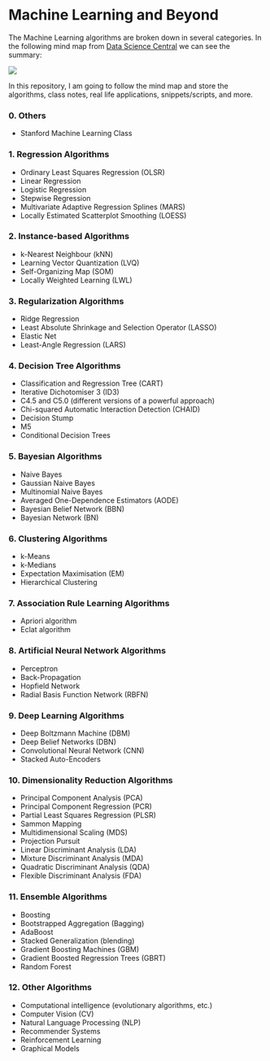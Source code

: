 # Machine Learning and Beyond

The Machine Learning algorithms are broken down in several categories. In the following mind map from [Data Science Central](http://www.datasciencecentral.com/profiles/blogs/a-tour-of-machine-learning-algorithms-1) we can see the summary:

![](http://api.ning.com/files/0qR8BrPZ-VZNxGOCc9HIXhtVdu4FIxXA3BKWwtrYkXQ0nvVO1yOJKU76E4LcCd3ln-bdReqYkhipURC00JjlWMTMOr340TB9/ML87i.png)

In this repository, I am going to follow the mind map and store the algorithms, class notes, real life applications, snippets/scripts, and more.

### 0. Others
  - Stanford Machine Learning Class

### 1. Regression Algorithms
  - Ordinary Least Squares Regression (OLSR)
  - Linear Regression
  - Logistic Regression
  - Stepwise Regression
  - Multivariate Adaptive Regression Splines (MARS)
  - Locally Estimated Scatterplot Smoothing (LOESS)

### 2. Instance-based Algorithms
  - k-Nearest Neighbour (kNN)
  - Learning Vector Quantization (LVQ)
  - Self-Organizing Map (SOM)
  - Locally Weighted Learning (LWL)

### 3. Regularization Algorithms
  - Ridge Regression
  - Least Absolute Shrinkage and Selection Operator (LASSO)
  - Elastic Net
  - Least-Angle Regression (LARS)

### 4. Decision Tree Algorithms
  - Classification and Regression Tree (CART)
  - Iterative Dichotomiser 3 (ID3)
  - C4.5 and C5.0 (different versions of a powerful approach)
  - Chi-squared Automatic Interaction Detection (CHAID)
  - Decision Stump
  - M5
  - Conditional Decision Trees

### 5. Bayesian Algorithms
  - Naive Bayes
  - Gaussian Naive Bayes
  - Multinomial Naive Bayes
  - Averaged One-Dependence Estimators (AODE)
  - Bayesian Belief Network (BBN)
  - Bayesian Network (BN)

### 6. Clustering Algorithms
  - k-Means
  - k-Medians
  - Expectation Maximisation (EM)
  - Hierarchical Clustering

### 7. Association Rule Learning Algorithms
  - Apriori algorithm
  - Eclat algorithm

### 8. Artificial Neural Network Algorithms
  - Perceptron
  - Back-Propagation
  - Hopfield Network
  - Radial Basis Function Network (RBFN)

### 9. Deep Learning Algorithms
  - Deep Boltzmann Machine (DBM)
  - Deep Belief Networks (DBN)
  - Convolutional Neural Network (CNN)
  - Stacked Auto-Encoders

### 10. Dimensionality Reduction Algorithms
  - Principal Component Analysis (PCA)
  - Principal Component Regression (PCR)
  - Partial Least Squares Regression (PLSR)
  - Sammon Mapping
  - Multidimensional Scaling (MDS)
  - Projection Pursuit
  - Linear Discriminant Analysis (LDA)
  - Mixture Discriminant Analysis (MDA)
  - Quadratic Discriminant Analysis (QDA)
  - Flexible Discriminant Analysis (FDA)

### 11. Ensemble Algorithms
  - Boosting
  - Bootstrapped Aggregation (Bagging)
  - AdaBoost
  - Stacked Generalization (blending)
  - Gradient Boosting Machines (GBM)
  - Gradient Boosted Regression Trees (GBRT)
  - Random Forest

### 12. Other Algorithms
  - Computational intelligence (evolutionary algorithms, etc.)
  - Computer Vision (CV)
  - Natural Language Processing (NLP)
  - Recommender Systems
  - Reinforcement Learning
  - Graphical Models
